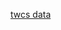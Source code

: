 [twcs data](https://www.kaggle.com/thoughtvector/customer-support-on-twitter/download/pry123qnx1fW36UNxBTm%2Fversions%2FMuTbOxipieZJvjcj8Vph%2Fdirectories%2Ftwcs%2Ffiles%2Ftwcs.csv?datasetVersionNumber=10)
